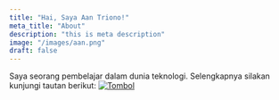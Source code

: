 ```yaml
---
title: "Hai, Saya Aan Triono!"
meta_title: "About"
description: "this is meta description"
image: "/images/aan.png"
draft: false
---
```


Saya seorang pembelajar dalam dunia teknologi. Selengkapnya silakan kunjungi tautan berikut:
[![Tombol](https://img.shields.io/badge/Klik-Saya-blue?style=for-the-badge)]([https://aantriono82.netlify.app](https://aantriono82.netlify.app/))


